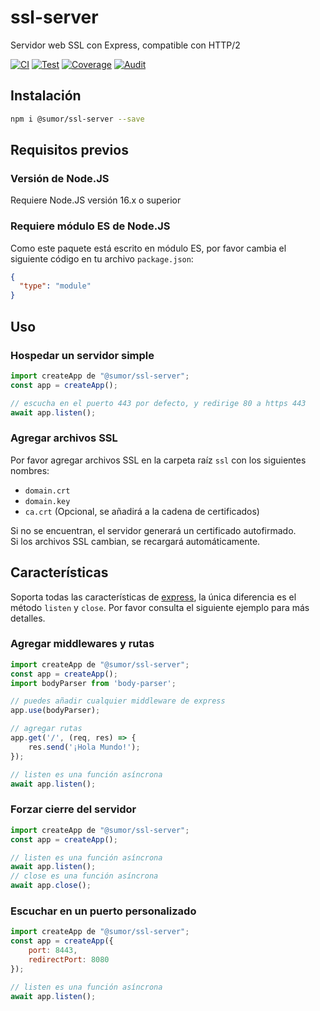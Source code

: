 # ssl-server

Servidor web SSL con Express, compatible con HTTP/2

[![CI](https://github.com/sumor-cloud/ssl-server/actions/workflows/ci.yml/badge.svg)](https://github.com/sumor-cloud/ssl-server/actions/workflows/ci.yml)
[![Test](https://github.com/sumor-cloud/ssl-server/actions/workflows/ut.yml/badge.svg)](https://github.com/sumor-cloud/ssl-server/actions/workflows/ut.yml)
[![Coverage](https://github.com/sumor-cloud/ssl-server/actions/workflows/coverage.yml/badge.svg)](https://github.com/sumor-cloud/ssl-server/actions/workflows/coverage.yml)
[![Audit](https://github.com/sumor-cloud/ssl-server/actions/workflows/audit.yml/badge.svg)](https://github.com/sumor-cloud/ssl-server/actions/workflows/audit.yml)

## Instalación

```bash
npm i @sumor/ssl-server --save
```

## Requisitos previos

### Versión de Node.JS

Requiere Node.JS versión 16.x o superior

### Requiere módulo ES de Node.JS

Como este paquete está escrito en módulo ES,
por favor cambia el siguiente código en tu archivo `package.json`:

```json
{
  "type": "module"
}
```

## Uso

### Hospedar un servidor simple

```javascript
import createApp de "@sumor/ssl-server";
const app = createApp();

// escucha en el puerto 443 por defecto, y redirige 80 a https 443
await app.listen();
```

### Agregar archivos SSL

Por favor agregar archivos SSL en la carpeta raíz `ssl` con los siguientes nombres:

- `domain.crt`
- `domain.key`
- `ca.crt` (Opcional, se añadirá a la cadena de certificados)

Si no se encuentran, el servidor generará un certificado autofirmado.  
Si los archivos SSL cambian, se recargará automáticamente.

## Características

Soporta todas las características de [express](https://www.npmjs.com/package/express), la única diferencia es el método `listen` y `close`. Por favor consulta el siguiente ejemplo para más detalles.

### Agregar middlewares y rutas

```javascript
import createApp de "@sumor/ssl-server";
const app = createApp();
import bodyParser from 'body-parser';

// puedes añadir cualquier middleware de express
app.use(bodyParser);

// agregar rutas
app.get('/', (req, res) => {
    res.send('¡Hola Mundo!');
});

// listen es una función asíncrona
await app.listen();
```

### Forzar cierre del servidor

```javascript
import createApp de "@sumor/ssl-server";
const app = createApp();

// listen es una función asíncrona
await app.listen();
// close es una función asíncrona
await app.close();
```

### Escuchar en un puerto personalizado

```javascript
import createApp de "@sumor/ssl-server";
const app = createApp({
    port: 8443,
    redirectPort: 8080
});

// listen es una función asíncrona
await app.listen();
```
